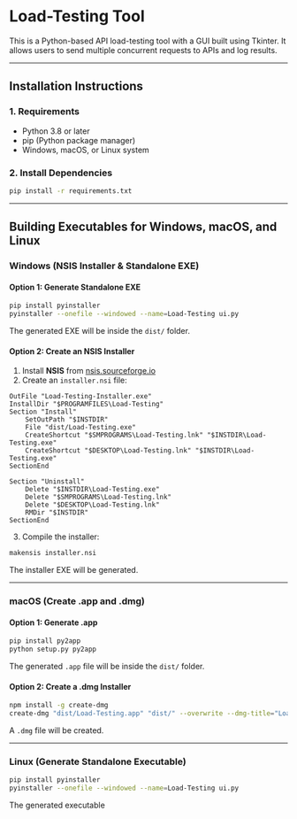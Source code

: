 # Load-Testing Tool

This is a Python-based API load-testing tool with a GUI built using Tkinter. It allows users to send multiple concurrent requests to APIs and log results.

---

## **Installation Instructions**

### **1. Requirements**
- Python 3.8 or later
- pip (Python package manager)
- Windows, macOS, or Linux system

### **2. Install Dependencies**
```bash
pip install -r requirements.txt
```

---

## **Building Executables for Windows, macOS, and Linux**

### **Windows (NSIS Installer & Standalone EXE)**

#### **Option 1: Generate Standalone EXE**
```bash
pip install pyinstaller
pyinstaller --onefile --windowed --name=Load-Testing ui.py
```
The generated EXE will be inside the `dist/` folder.

#### **Option 2: Create an NSIS Installer**
1. Install **NSIS** from [nsis.sourceforge.io](https://nsis.sourceforge.io)
2. Create an `installer.nsi` file:

```nsis
OutFile "Load-Testing-Installer.exe"
InstallDir "$PROGRAMFILES\Load-Testing"
Section "Install"
    SetOutPath "$INSTDIR"
    File "dist/Load-Testing.exe"
    CreateShortcut "$SMPROGRAMS\Load-Testing.lnk" "$INSTDIR\Load-Testing.exe"
    CreateShortcut "$DESKTOP\Load-Testing.lnk" "$INSTDIR\Load-Testing.exe"
SectionEnd

Section "Uninstall"
    Delete "$INSTDIR\Load-Testing.exe"
    Delete "$SMPROGRAMS\Load-Testing.lnk"
    Delete "$DESKTOP\Load-Testing.lnk"
    RMDir "$INSTDIR"
SectionEnd
```
3. Compile the installer:
```bash
makensis installer.nsi
```
The installer EXE will be generated.

---

### **macOS (Create .app and .dmg)**

#### **Option 1: Generate .app**
```bash
pip install py2app
python setup.py py2app
```
The generated `.app` file will be inside the `dist/` folder.

#### **Option 2: Create a .dmg Installer**
```bash
npm install -g create-dmg
create-dmg "dist/Load-Testing.app" "dist/" --overwrite --dmg-title="Load-Testing Installer"
```
A `.dmg` file will be created.

---

### **Linux (Generate Standalone Executable)**
```bash
pip install pyinstaller
pyinstaller --onefile --windowed --name=Load-Testing ui.py
```
The generated executable